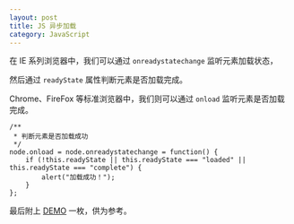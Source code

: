 ```yaml
---
layout: post
title: JS 异步加载 
category: JavaScript
---
```


在 IE 系列浏览器中，我们可以通过 `onreadystatechange` 监听元素加载状态，

然后通过 `readyState` 属性判断元素是否加载完成。

Chrome、FireFox 等标准浏览器中，我们则可以通过 `onload` 监听元素是否加载完成。

    /**
     * 判断元素是否加载成功
     */
    node.onload = node.onreadystatechange = function() {
        if (!this.readyState || this.readyState === "loaded" || this.readyState === "complete") {
            alert("加载成功！");
        }
    };

最后附上 [DEMO](/demo/js-async-loading.html) 一枚，供为参考。
